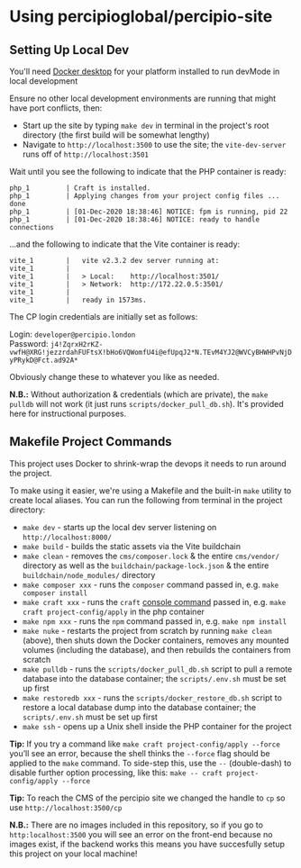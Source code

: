 # Using percipioglobal/percipio-site

## Setting Up Local Dev

You'll need [Docker desktop](https://www.docker.com/products/docker-desktop) for your platform installed to run devMode in local development

Ensure no other local development environments are running that might have port conflicts, then:

* Start up the site by typing `make dev` in terminal in the project's root directory (the first build will be somewhat lengthy)
* Navigate to `http://localhost:3500` to use the site; the `vite-dev-server` runs off of `http://localhost:3501`

Wait until you see the following to indicate that the PHP container is ready:

```
php_1         | Craft is installed.
php_1         | Applying changes from your project config files ... done
php_1         | [01-Dec-2020 18:38:46] NOTICE: fpm is running, pid 22
php_1         | [01-Dec-2020 18:38:46] NOTICE: ready to handle connections
```

...and the following to indicate that the Vite container is ready:
```
vite_1        |   vite v2.3.2 dev server running at:
vite_1        |
vite_1        |   > Local:    http://localhost:3501/
vite_1        |   > Network:  http://172.22.0.5:3501/
vite_1        |
vite_1        |   ready in 1573ms.
```

The CP login credentials are initially set as follows:

Login: `developer@percipio.london` \
Password: `j4!ZqrxH2rKZ-vwfH@XRG!jezzrdahFUFtsX!bHo6VQWomfU4i@efUpqJ2*N.TEvM4YJ2@WVCyBHWHPvNjDyPRykD@Fct.ad92A*`

Obviously change these to whatever you like as needed.

**N.B.:** Without authorization & credentials (which are private), the `make pulldb` will not work (it just runs `scripts/docker_pull_db.sh`). It's provided here for instructional purposes.

## Makefile Project Commands

This project uses Docker to shrink-wrap the devops it needs to run around the project.

To make using it easier, we're using a Makefile and the built-in `make` utility to create local aliases. You can run the following from terminal in the project directory:

- `make dev` - starts up the local dev server listening on `http://localhost:8000/`
- `make build` - builds the static assets via the Vite buildchain
- `make clean` - removes the `cms/composer.lock` & the entire `cms/vendor/` directory as well as the `buildchain/package-lock.json` & the entire `buildchain/node_modules/` directory
- `make composer xxx` - runs the `composer` command passed in, e.g. `make composer install`
- `make craft xxx` - runs the `craft` [console command](https://craftcms.com/docs/3.x/console-commands.html) passed in, e.g. `make craft project-config/apply` in the php container
- `make npm xxx` - runs the `npm` command passed in, e.g. `make npm install`
- `make nuke` - restarts the project from scratch by running `make clean` (above), then shuts down the Docker containers, removes any mounted volumes (including the database), and then rebuilds the containers from scratch
- `make pulldb` - runs the `scripts/docker_pull_db.sh` script to pull a remote database into the database container; the `scripts/.env.sh` must be set up first
- `make restoredb xxx` - runs the `scripts/docker_restore_db.sh` script to restore a local database dump into the database container; the `scripts/.env.sh` must be set up first
- `make ssh` - opens up a Unix shell inside the PHP container for the project

**Tip:** If you try a command like `make craft project-config/apply --force` you’ll see an error, because the shell thinks the `--force` flag should be applied to the `make` command. To side-step this, use the `--` (double-dash) to disable further option processing, like this: `make -- craft project-config/apply --force`

**Tip:** To reach the CMS of the percipio site we changed the handle to `cp` so use `http://localhost:3500/cp`

**N.B.:** There are no images included in this repository, so if you go to `http:localhost:3500` you will see an error on the front-end because no images exist, if the backend works this means you have succesfully setup this project on your local machine!